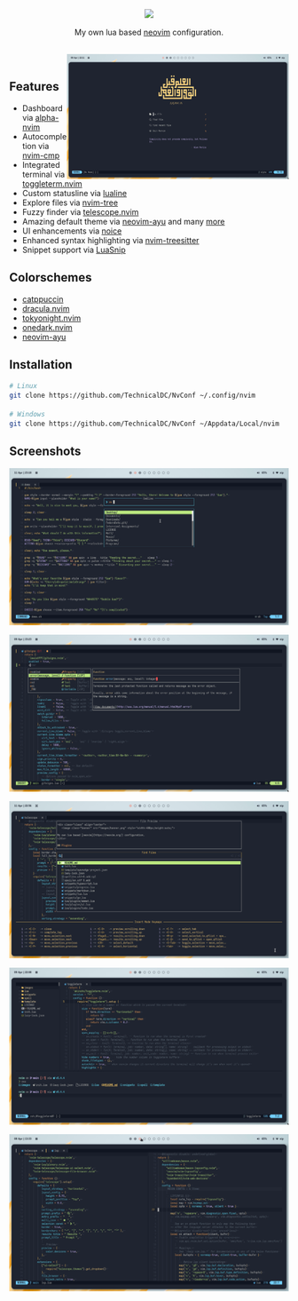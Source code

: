 <div class="class" align="center">
	<image class="banner" src="images/banner.png" style="width:400px;height:auto;">

My own lua based [neovim](https://neovim.org/) configuration.
</div>
<br>
<img src="https://github.com/TechnicalDC/NvConf/blob/main/images/dash.png" alt="img" align="right" width="400px">
<br>

## Features

* Dashboard via [alpha-nvim](https://github.com/goolord/alpha-nvim)
* Autocompletion via [nvim-cmp](https://github.com/hrsh7th/nvim-cmp)
* Integrated terminal via [toggleterm.nvim](https://github.com/akinsho/toggleterm.nvim)
* Custom statusline via [lualine](https://github.com/nvim-lualine/lualine.nvim)
* Explore files via [nvim-tree](https://github.com/nvim-tree/nvim-tree.lua)
* Fuzzy finder via [telescope.nvim](https://github.com/nvim-telescope/telescope.nvim)
* Amazing default theme via [neovim-ayu](https://github.com/Shatur/neovim-ayu) and many [more](https://github.com/TechnicalDC/NvConf#colorschemes)
* UI enhancements via [noice](https://github.com/folke/noice.nvim)
* Enhanced syntax highlighting via [nvim-treesitter](https://github.com/tree-sitter/tree-sitter)
* Snippet support via [LuaSnip](https://github.com/L3MON4D3/LuaSnip)

## Colorschemes

* [catppuccin](https://github.com/catppuccin/nvim)
* [dracula.nvim](https://github.com/Mofiqul/dracula.nvim)
* [tokyonight.nvim](https://github.com/folke/tokyonight.nvim)
* [onedark.nvim](https://github.com/navarasu/onedark.nvim)
* [neovim-ayu](https://github.com/Shatur/neovim-ayu)

## Installation
```bash
# Linux
git clone https://github.com/TechnicalDC/NvConf ~/.config/nvim

# Windows
git clone https://github.com/TechnicalDC/NvConf ~/Appdata/Local/nvim
```

## Screenshots

![cmdline](https://github.com/TechnicalDC/NvConf/blob/main/images/cmdline.png)

![cmp](https://github.com/TechnicalDC/NvConf/blob/main/images/cmp.png)

![telescope](https://github.com/TechnicalDC/NvConf/blob/main/images/telescope.png)

![terminal](https://github.com/TechnicalDC/NvConf/blob/main/images/terminal.png)

![splits](https://github.com/TechnicalDC/NvConf/blob/main/images/splits.png)
